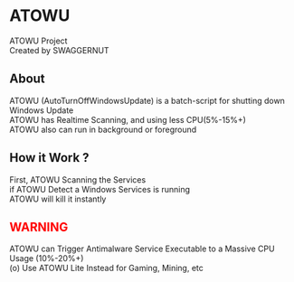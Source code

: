 # ATOWU
<p>ATOWU Project<br>Created by SWAGGERNUT</p>

<h2>About</h2>
ATOWU (AutoTurnOffWindowsUpdate) is a batch-script for shutting down Windows Update<br>ATOWU has Realtime Scanning, and using less CPU(5%-15%+)<br>ATOWU also can run in background or foreground

<h2>How it Work ?</h2>
First, ATOWU Scanning the Services<br>if ATOWU Detect a Windows Services is running<br>ATOWU will kill it instantly

<h2 style="color:Red;">WARNING</h2>
ATOWU can Trigger Antimalware Service Executable to a Massive CPU Usage (10%-20%+)
<br> (o) Use ATOWU Lite Instead for Gaming, Mining, etc
